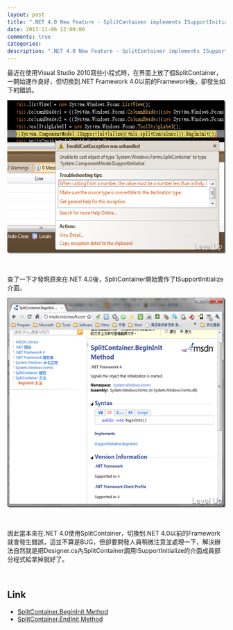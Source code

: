 ```yaml
---
layout: post
title: ".NET 4.0 New Feature - SplitContainer implements ISupportInitialize"
date: 2013-11-06 12:00:00
comments: true
categories: 
description: ".NET 4.0 New Feature - SplitContainer implements ISupportInitialize"
---
```

<p>最近在使用Visual Studio 2010寫些小程式時，在界面上放了個SplitContainer，一開始運作良好，但切換到.NET Framework 4.0以前的Framework後，卻發生如下的錯誤。</p>  <p><img style="border-bottom: 0px; border-left: 0px; border-top: 0px; border-right: 0px" border="0" alt="image" src="\images\posts\8e4aaf97-362e-420d-abf4-45b23afd7efb\image_thumb_1.png" width="602" height="354" /></a> </p>  <p> </p>  <p>查了一下才發現原來在.NET 4.0後，SplitContainer開始實作了ISupportInitialize介面。</p>  <p><a href="http://files.dotblogs.com.tw/larrynung/1104/.NE.0NewFeatureSplitContainerimplementsI_14777/image_2.png"><img style="border-bottom: 0px; border-left: 0px; border-top: 0px; border-right: 0px" border="0" alt="image" src="\images\posts\8e4aaf97-362e-420d-abf4-45b23afd7efb\image_thumb.png" width="550" height="484" /></a> </p>  <p> </p>  <p>因此當本來在.NET 4.0使用SplitContainer，切換到.NET 4.0以前的Framework就會發生錯誤，這並不算是BUG，但卻要開發人員稍微注意並處理一下，解決辦法自然就是把Designer.cs內SplitContainer調用ISupportInitialize的介面成員部分程式給拿掉就好了。</p>  <p> </p>  <h2>Link</h2>  <ul>   <li><a href="http://msdn.microsoft.com/zh-tw/library/system.windows.forms.splitcontainer.begininit.aspx" target="_blank">SplitContainer.BeginInit Method</a></li>    <li><a href="http://msdn.microsoft.com/zh-tw/library/system.windows.forms.splitcontainer.endinit.aspx" target="_blank">SplitContainer.EndInit Method</li> </ul>